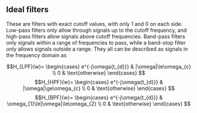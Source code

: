 ## Ideal filters

These are filters with exact cutoff values, with only 1 and 0 on each side. Low-pass filters only allow through signals up to the cutoff frequency, and high-pass filters allow signals above cutoff frequencies. Band-pass filters only signals within a range of frequencies to pass, while a band-stop filter only allows signals outside a range. They all can be described as signals in the frequency domain as

$$H_{LPF}(w)=
\begin{cases}
e^{-j\omega{t_{d}}} & |\omega|\le\omega_{c} \\
0  & \text{otherwise}
\end{cases}
$$
$$H_{HPF}(w)=
\begin{cases}
e^{-j\omega{t_{d}}} & |\omega|\ge\omega_{c} \\
0  & \text{otherwise}
\end{cases}
$$
$$H_{BPF}(w)=
\begin{cases}
e^{-j\omega{t_{d}}} & \omega_{1}\le|\omega|\le\omega_{2} \\
0  & \text{otherwise}
\end{cases}
$$

